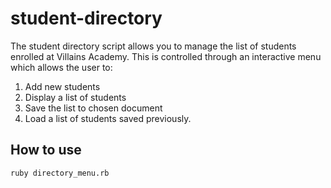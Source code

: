 # student-directory #

The student directory script allows you to manage the list of students enrolled at Villains Academy. This is controlled through an interactive menu which allows the user to:
1. Add new students
2. Display a list of students
3. Save the list to chosen document
4. Load a list of students saved previously.


## How to use ##

```shell
ruby directory_menu.rb
```
